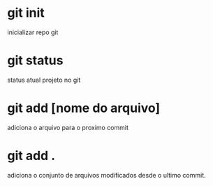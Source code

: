 # git init
inicializar repo git

# git status
status atual projeto no git

# git add [nome do arquivo]
adiciona o arquivo para o proximo commit

# git add .
adiciona o conjunto de arquivos modificados desde o ultimo commit.

